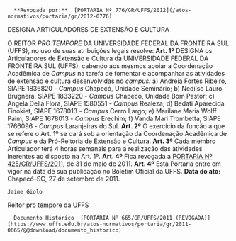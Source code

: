       **Revogada por:**  [PORTARIA Nº 776/GR/UFFS/2012](/atos-normativos/portaria/gr/2012-0776) 

   DESIGNA ARTICULADORES DE EXTENSÃO E CULTURA  

 O REITOR *PRO TEMPORE*  DA UNIVERSIDADE FEDERAL DA FRONTEIRA SUL (UFFS), no uso de suas atribuições legais resolve:   **Art. 1º**  DESIGNA os Articuladores de Extensão e Cultura da UNIVERSIDADE FEDERAL DA FRONTEIRA SUL (UFFS), cabendo aos mesmos apoiar a Coordenação Acadêmica de *Campus*  na tarefa de fomentar e acompanhar as atividades de extensão e cultura desenvolvidas no *campus:* a) Andreia Fortes Ribeiro, SIAPE 1836820 - *Campus*  Chapecó, Unidade Seminário; b) Nedilso Lauro Brugnera, SIAPE 1833220 - *Campus*  Chapecó, Unidade Bom Pastor; c) Angela Della Flora, SIAPE 1580551 *- Campus*  Realeza; d) Bedati Aparecida Finokiet, SIAPE 1678013 - *Campus*  Cerro Largo; e) Marilane Maria Wolff Paim, SIAPE 1678013 - *Campus*  Erechim; f) Vanda Mari Trombetta, SIAPE 1766096 - *Campus*  Laranjeiras do Sul.   **Art. 2º**  O exercício da função a que se refere o Art. 1º se dará sob a orientação da Coordenação Acadêmica de *Campus*  e da Pró-Reitoria de Extensão e Cultura.   **Art. 3º**  Cada membro Articulador terá 4 horas semanais para a realização das atividades inerentes ao disposto na Art. 1º.   **Art. 4º**  Fica revogada a [PORTARIA Nº 425/GR/UFFS/2011](https://www.uffs.edu.br/atos-normativos/portaria/gr/2011-0425), de 31 de maio de 2011.   **Art. 4º**  Esta Portaria entre em vigor na data de sua publicação no Boletim Oficial da UFFS.        **Data do ato:** Chapecó-SC, 27 de setembro de 2011.   
 

    Jaime Giolo   
 Reitor pro tempore da UFFS 

      Documento Histórico  [PORTARIA Nº 665/GR/UFFS/2011 (REVOGADA)](https://www.uffs.edu.br/atos-normativos/portaria/gr/2011-0665/@@download/documento_historico)     
      